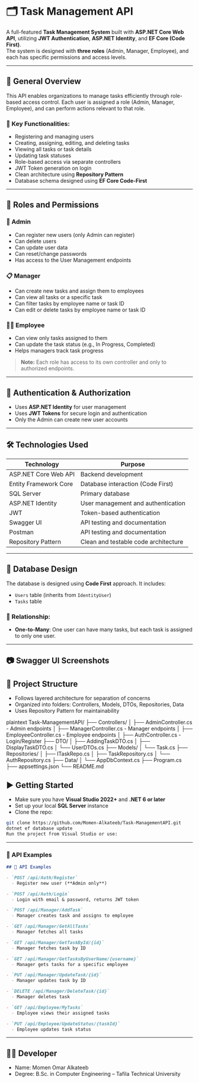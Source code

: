 # 🗂️ Task Management API

A full-featured **Task Management System** built with **ASP.NET Core Web API**, utilizing **JWT Authentication**, **ASP.NET Identity**, and **EF Core (Code First)**.  
The system is designed with **three roles** (Admin, Manager, Employee), and each has specific permissions and access levels.

---

## 🚀 General Overview

This API enables organizations to manage tasks efficiently through role-based access control. Each user is assigned a role (Admin, Manager, Employee), and can perform actions relevant to that role.

### 🎯 Key Functionalities:

- Registering and managing users
- Creating, assigning, editing, and deleting tasks
- Viewing all tasks or task details
- Updating task statuses
- Role-based access via separate controllers
- JWT Token generation on login
- Clean architecture using **Repository Pattern**
- Database schema designed using **EF Core Code-First**

---

## 🧾 Roles and Permissions

### 🔐 Admin

- Can register new users (only Admin can register)
- Can delete users
- Can update user data
- Can reset/change passwords
- Has access to the User Management endpoints

### 📋 Manager

- Can create new tasks and assign them to employees
- Can view all tasks or a specific task
- Can filter tasks by employee name or task ID
- Can edit or delete tasks by employee name or task ID

### 👨‍💼 Employee

- Can view only tasks assigned to them
- Can update the task status (e.g., In Progress, Completed)
- Helps managers track task progress

> **Note:** Each role has access to its own controller and only to authorized endpoints.

---

## 🔐 Authentication & Authorization

- Uses **ASP.NET Identity** for user management
- Uses **JWT Tokens** for secure login and authentication
- Only the Admin can create new user accounts

---

## 🛠️ Technologies Used

| Technology          | Purpose                              |
|---------------------|---------------------------------------|
| ASP.NET Core Web API| Backend development                  |
| Entity Framework Core | Database interaction (Code First)   |
| SQL Server          | Primary database                     |
| ASP.NET Identity    | User management and authentication   |
| JWT                 | Token-based authentication           |
| Swagger UI          | API testing and documentation        |
| Postman             | API testing and documentation        |
| Repository Pattern  | Clean and testable code architecture |

---

## 🧱 Database Design

The database is designed using **Code First** approach. It includes:

- `Users` table (inherits from `IdentityUser`)
- `Tasks` table

### 🔗 Relationship:
- **One-to-Many**: One user can have many tasks, but each task is assigned to only one user.

---

## 📷 Swagger UI Screenshots

## 📂 Project Structure

- Follows layered architecture for separation of concerns
- Organized into folders: Controllers, Models, DTOs, Repositories, Data
- Uses Repository Pattern for maintainability

plaintext
Task-ManagementAPI/
├── Controllers/
│   ├── AdminController.cs          - Admin endpoints
│   ├── ManagerController.cs        - Manager endpoints
│   ├── EmployeeController.cs       - Employee endpoints
│   ├── AuthController.cs           - Login/Register
├── DTO/
│   ├── AddingTaskDTO.cs
│   ├── DisplayTaskDTO.cs
│   └── UserDTOs.cs
├── Models/
│   └── Task.cs
├── Repositories/
│   ├── ITaskRepo.cs
│   ├── TaskRepository.cs
│   └── AuthRepository.cs
├── Data/
│   └── AppDbContext.cs
├── Program.cs
├── appsettings.json
└── README.md




## ▶️ Getting Started

- Make sure you have **Visual Studio 2022+** and **.NET 6 or later**
- Set up your local **SQL Server** instance
- Clone the repo:

```bash
git clone https://github.com/Momen-Alkateeb/Task-ManagementAPI.git
dotnet ef database update
Run the project from Visual Studio or use:
```
---

### 🔗 API Examples

```markdown
## 🔗 API Examples

- `POST /api/Auth/Register`  
  - Register new user (**Admin only**)

- `POST /api/Auth/Login`  
  - Login with email & password, returns JWT token

- `POST /api/Manager/AddTask`  
  - Manager creates task and assigns to employee

- `GET /api/Manager/GetAllTasks`  
  - Manager fetches all tasks

- `GET /api/Manager/GetTaskById/{id}`  
  - Manager fetches task by ID

- `GET /api/Manager/GetTasksByUserName/{username}`  
  - Manager gets tasks for a specific employee

- `PUT /api/Manager/UpdateTask/{id}`  
  - Manager updates task by ID

- `DELETE /api/Manager/DeleteTask/{id}`  
  - Manager deletes task

- `GET /api/Employee/MyTasks`  
  - Employee views their assigned tasks

- `PUT /api/Employee/UpdateStatus/{taskId}`  
  - Employee updates task status
```
---
## 👨‍💻 Developer
- Name: Momen Omar Alkateeb
- Degree: B.Sc. in Computer Engineering – Tafila Technical University


